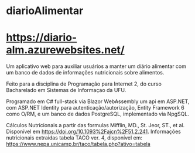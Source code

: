 ﻿# diarioAlimentar

# https://diario-alm.azurewebsites.net/

Um aplicativo web para auxiliar usuários a manter um díário alimentar com um banco de dados de informações nutricionais sobre alimentos.

Feito para a disciplina de Programação para Internet 2, do curso Bacharelado em Sistemas de Informaçao da UFU.

Programado em C# full-stack via Blazor WebAssembly um api em ASP.NET, com ASP.NET Identity para autenticação/autorização, Entity Framework 6 como O/RM, e um banco de dados PostgreSQL, implementado via NpgSQL.

Cálculos Nutricionais a partir das formulas Mifflin, MD., St. Jeor, ST., et al. Disponível em https://doi.org/10.1093%2Fajcn%2F51.2.241.
Informações nutricionais extraidas tabela TACO ver. 4, disponível em: https://www.nepa.unicamp.br/taco/tabela.php?ativo=tabela
